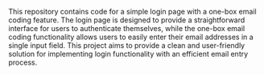 This repository contains code for a simple login page with a one-box email coding feature. The login page is designed to provide a straightforward interface for users to authenticate themselves, while the one-box email coding functionality allows users to easily enter their email addresses in a single input field. This project aims to provide a clean and user-friendly solution for implementing login functionality with an efficient email entry process.
